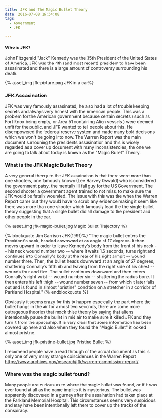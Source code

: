 ```yaml
---
title: JFK and The Magic Bullet Theory
date: 2016-07-08 16:34:08
tags: 
  - Government
  - JFK

---
```

#### Who is JFK?
John Fitzgerald "Jack" Kennedy was the 35th President of the United States of America, JFK was the 4th (and most recent) president to have been assasinated and there is a large amount of controversy surrounding his death.

{% asset_img jfk-picture.png JFK in a car%}

### JFK Assasination
JFK was very famously assasinated, he also had a lot of trouble keeping secrets and always very honest with the American people. This was a problem for the American government because certain secrets ( such as Fort Knox being empty, or Area 51 containing Alien vessels ) were deemed unfit for the public, and JFK wanted to tell people about this. He disempowered the federeal reserve system and made many bold decisions which we won't be going into now. The Warren Report was the main document surrouning the presidents assasination and this is widely regarded as a cover up document with many inconsistencies, the one we are going to talk about today is known as the "Magic Bullet" Theory.

### What is the JFK Magic Bullet Theory

A very general theory to the JFK assaination is that there were more than one shooters, one famously known (Lee Harvey Oswald) who is considered the government patsy, the mentally ill fall guy for the US Government. The second shooter a government agent trained to not miss, to make sure the JFK would be fatally wounded. The issue with this was the when the Warren Report came out they would have to scrub any evidence making it seem like there was more than one shooter which famously lead the the single bullet theory suggesting that a single bullet did all damage to the president and other people in the car.

{% asset_img jfk-magic-bullet.jpg Magic Bullet Trajectory %}

{% blockquote Jim Garrison JFK(1991)%}
“The magic bullet enters the President's back, headed downward at an angle of 17 degrees. It then moves upward in order to leave Kennedy's body from the front of his neck -- his neck wound number two -- where it waits 1.6 seconds, turns right and continues into Connally's body at the rear of his right armpit -- wound number three. Then, the bullet heads downward at an angle of 27 degrees, shattering Connally's fifth rib and leaving from the right side of his chest -- wounds four and five. The bullet continues downward and then enters Connally's right wrist -- wound number six -- shattering the radius bone. It then enters his left thigh -- wound number seven -- from which it later falls out and is found in almost "pristine" condition on a stretcher in a corridor of Parkland Hospital."
{% endblockquote %}

Obviously it seems crazy for this to happen espeically the part where the bullet hangs in the air for almost two seconds, there are some more outrageous theories that mock thise theory by saying that aliens intentionally pause the bullet in mid air to make sure it killed JFK and they turn it from the spaceship. It is very clear that some information has been covered up here and also when they found the "Magic Bullet" it looked almost pristine.

{% asset_img jfk-pristine-bullet.jpg Pristine Bullet %}

I recomend people have a read through of the actual document as this is only one of very many strange coincidences in the Warren Report https://www.archives.gov/research/jfk/warren-commission-report/

### Where was the magic bullet found?
Many people are curious as to where the magic bullet was found, or if it was ever found at all as the name implies it is mysterious. The bullet was apparently discovered in a gurney after the assaination had taken place at the Parkland Memorial Hospital. This circumstances seems very suspicious and may have been intentionally left there to cover up the tracks of the conspiracy.